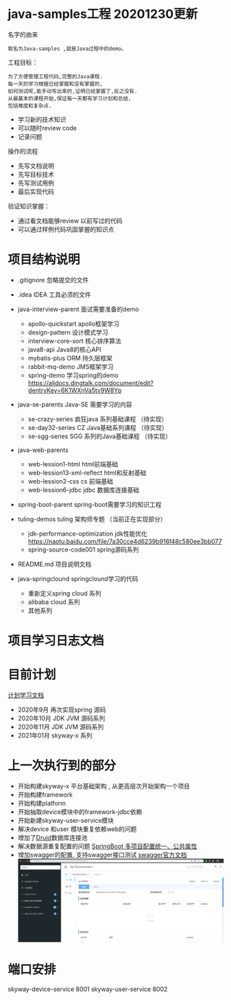 # java-samples工程 20201230更新
名字的由来

    取名为Java-samples ,就是Java过程中的demo。   
工程目标：

    为了方便管理工程代码,完整的Java课程.
    每一天的学习根据已经掌握和没有掌握的,
    如何测试呢,能手动写出来的,证明已经掌握了,反之没有.
    从最基本的课程开始,保证每一天都有学习计划和总结,
    包括难度和复杂点.
    
 - 学习新的技术知识
 - 可以随时review code
 - 记录问题 
    
操作的流程
- 先写文档说明
- 先写目标技术
- 先写测试用例
- 最后实现代码

验证知识掌握：

- 通过看文档能够review 以前写过的代码
- 可以通过样例代码巩固掌握的知识点 

# 项目结构说明



- .gitignore 忽略提交的文件
- .idea   IDEA 工具必须的文件
- java-interview-parent  面试需要准备的demo
  - apollo-quickstart apollo框架学习
  - design-pattern    设计模式学习
  - interview-core-sort  核心排序算法
  - java8-api             Java8的核心API 
  - mybatis-plus          ORM 持久层框架  
  - rabbit-mq-demo        JMS框架学习 
  - spring-demo   学习spring的demo  https://alidocs.dingtalk.com/document/edit?dentryKey=6K1WXnVa5tv9W8Yp
- java-se-parents        Java-SE 需要学习的内容
  - se-crazy-series  疯狂java 系列基础课程   （待实现）
  - se-day32-series  CZ Java基础系列课程 （待实现）
  - se-sgg-series    SGG 系列的Java基础课程  （待实现）
- java-web-parents
  - web-lession1-html   html前端基础
  - web-lession13-xml-reflect html和反射基础
  - web-lession2-css    cs 前端基础
  - web-lession6-jdbc   jdbc 数据库连接基础
- spring-boot-parent     spring-boot需要学习的知识工程
- tuling-demos     tuling 架构师专题  （当前正在实现部分）
    - jdk-performance-optimization jdk性能优化 https://naotu.baidu.com/file/7a30cce4d6239b916f48c580ee3bb077
    - spring-source-code001  spring源码系列 
- README.md              项目说明文档

- java-springclound  springclound学习的代码
    - 重新定义spring cloud 系列
    - alibaba cloud 系列
    - 其他系列
    
# 项目学习日志文档

# 目前计划
  
[计划学习文档](https://alidocs.dingtalk.com/document/edit?dentryKey=RljJl244YsP2wyWd)

- 2020年9月 再次实现spring 源码
- 2020年10月 JDK JVM 源码系列
- 2020年11月 JDK JVM 源码系列
- 2021年01月 skyway-x 系列

# 上一次执行到的部分

- 开始构建skyway-x 平台基础架构  , 从更高层次开始架构一个项目
- 开始构建framework
- 开始构建platform
- 开始抽取device模块中的framework-jdbc依赖
- 开始新建skyway-user-service模块
- 解决device 和user 模块重复依赖web的问题
- 增加了[Druid](https://www.cnblogs.com/babycomeon/p/11582303.html)数据库连接池 
- 解决数据源重复配置的问题 [SpringBoot 多项目配置统一、公共属性
](https://markix.blog.csdn.net/article/details/102577380)
- 增加swagger的配置, 支持swagger接口测试 [swagger官方文档](https://doc.xiaominfo.com/knife4j/documentation/get_start.html)
![](v1-skyway-x\png\swagger.png)
# 端口安排
skyway-device-service  8001
skyway-user-service    8002